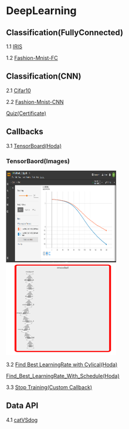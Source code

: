 # DeepLearning
## Classification(FullyConnected)
1.1 [IRIS](https://github.com/Alirez1043/DeepLearning/blob/main/Assighments/1/IRIS.ipynb)

1.2 [Fashion-Mnist-FC](https://github.com/Alirez1043/DeepLearning/blob/main/Assighments/1/Fashion_MNIST(FC).ipynb)
## Classification(CNN)
2.1 [Cifar10](https://github.com/Alirez1043/DeepLearning/blob/main/Assighments/2/Cifar10-Conv.ipynb)

2.2 [Fashion-Mnist-CNN](https://github.com/Alirez1043/DeepLearning/blob/main/Assighments/2/Fashion_Mnist.ipynb)

[Quiz(Certificate)](https://github.com/Alirez1043/DeepLearning/blob/main/Assighments/2/certificate_DeepLearning_part1.jfif)
## Callbacks
3.1 [TensorBoard(Hoda)](https://github.com/Alirez1043/DeepLearning/blob/main/Assighments/3/Callback_3_1.ipynb)

### **TensorBaord(Images)**


<img src="https://github.com/Alirez1043/DeepLearning/blob/main/Assighments/3/TensorBoard.png" width="300" height="250">       <img src="https://github.com/Alirez1043/DeepLearning/blob/main/Assighments/3/Model-Layers.png" width="300" height="250">

3.2 [Find Best LearningRate with Cylical(Hoda)](https://github.com/Alirez1043/DeepLearning/blob/main/Assighments/3/Callback_3_2.ipynb)

   [Find_Best_LearningRate_With_Schedule(Hoda)](https://github.com/Alirez1043/DeepLearning/blob/main/Assighments/3/Learning_Rate_Finder_On_Hode(Using_Scheduler).ipynb)

3.3 [Stop Training(Custom Callback)](https://github.com/Alirez1043/DeepLearning/blob/main/Assighments/3/Callback_3_3.ipynb)

## Data API
4.1 [catVSdog](https://github.com/Alirez1043/DeepLearning/blob/main/Assighments/4/catVSdog.ipynb)
